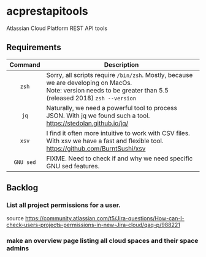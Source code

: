 # acprestapitools
Atlassian Cloud Platform REST API tools

## Requirements
| Command | Description |
| :---: | --- |
| `zsh` | Sorry, all scripts require `/bin/zsh`. Mostly, because we are developing on MacOs. <br>Note: version needs to be greater than 5.5 (released 2018) `zsh --version` |
| `jq` | Naturally, we need a powerful tool to process JSON. With jq we found such a tool. <br>https://stedolan.github.io/jq/ |
| `xsv` | I find it often more intuitive to work with CSV files. With xsv we have a fast and flexible tool. <br>https://github.com/BurntSushi/xsv |
| `GNU sed` | FIXME. Need to check if and why we need specific GNU sed features. |

## Backlog
### List all project permissions for a user. 
source https://community.atlassian.com/t5/Jira-questions/How-can-I-check-users-projects-permissions-in-new-Jira-cloud/qaq-p/988221
### make an overview page listing all cloud spaces and their space admins
